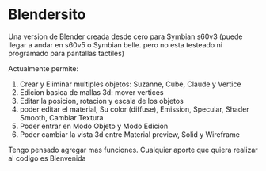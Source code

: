# Blendersito
Una version de Blender creada desde cero para Symbian s60v3 (puede llegar a andar en s60v5 o Symbian belle. pero no esta testeado ni programado para pantallas tactiles)

Actualmente permite:
1) Crear y Eliminar multiples objetos: Suzanne, Cube, Claude y Vertice
2) Edicion basica de mallas 3d: mover vertices
3) Editar la posicion, rotacion y escala de los objetos
4) poder editar el material, Su color (diffuse), Emission, Specular, Shader Smooth, Cambiar Textura
5) Poder entrar en Modo Objeto y Modo Edicion
6) Poder cambiar la vista 3d entre Material preview, Solid y Wireframe

Tengo pensado agregar mas funciones. Cualquier aporte que quiera realizar al codigo es Bienvenida
